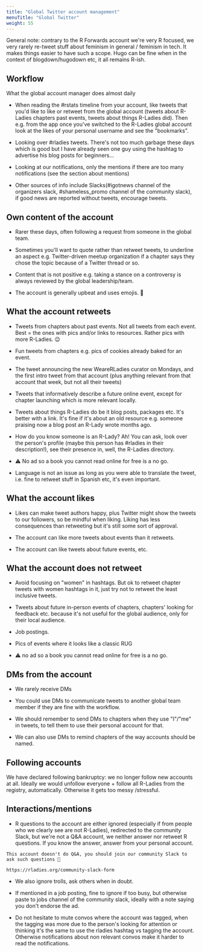 ```yaml
---
title: "Global Twitter account management"
menuTitle: "Global Twitter"
weight: 55
---
```


General note: contrary to the R Forwards account we're very R focused,
we very rarely re-tweet stuff about feminism in general / feminism in
tech. It makes things easier to have such a scope. Hugo
can be fine when in the context of blogdown/hugodown etc, it all remains R-ish.

## Workflow

What the global account manager does almost daily

-   When reading the \#rstats timeline from your account, like tweets
    that you'd like to like or retweet from the global account (tweets
    about R-Ladies chapters past events, tweets about things R-Ladies
    did). Then e.g. from the app once you've switched to the R-Ladies global
    account look at the likes of your personal username and see the
    "bookmarks".

-   Looking over \#rladies tweets. There's not too much garbage these
    days which is good but I have already seen one guy using the hashtag
    to advertise his blog posts for beginners...

-   Looking at our notifications, only the mentions if there are too
    many notifications (see the section about mentions)

-   Other sources of info include Slacks(\#igotnews channel of the organizers slack,
    \#shameless_promo channel of the community slack), if good news are reported
    without tweets, encourage tweets.

## Own content of the account

-   Rarer these days, often following a request from someone in the
    global team.

-   Sometimes you'll want to quote rather than retweet tweets, to underline an aspect
    e.g. Twitter-driven meetup organization if a chapter says they
    chose the topic because of a Twitter thread or so.

-   Content that is not positive e.g. taking a stance on a controversy
    is always reviewed by the global leadership/team.

-   The account is generally upbeat and uses emojis. :tada:

## What the account retweets

-   Tweets from chapters about past events. Not all tweets from each
    event. Best = the ones with pics and/or links to resources. Rather
    pics with more R-Ladies. :wink:

-   Fun tweets from chapters e.g. pics of cookies already baked for an
    event.

-   The tweet announcing the new WeareRLadies curator on Mondays, and
    the first intro tweet from that account (plus anything relevant
    from that account that week, but not all their tweets)
    
-   Tweets that informatively describe a future online event, except for chapter launching 
    which is more relevant locally.

-   Tweets about things R-Ladies do be it blog posts, packages etc. It's
    better with a link. It's fine if it's about an old resource e.g.
    someone praising now a blog post an R-Lady wrote months ago.

-   How do you know someone is an R-Lady? Ah! You can ask, look over the person's profile (maybe this person has \#rladies in their description!), 
see their presence in, well, the R-Ladies directory.

-   :warning: No ad so a book you cannot read online for free is a no go.

-   Language is not an issue as long as you were able to translate the
    tweet, i.e. fine to retweet stuff in Spanish etc, it's
    even important.

## What the account likes

-   Likes can make tweet authors happy, plus Twitter might show the
    tweets to our followers, so be mindful when liking. Liking has
    less consequences than retweeting but it's still some sort of
    approval.

-   The account can like more tweets about events than it retweets.

-   The account can like tweets about future events, etc.

## What the account does **not** retweet

-   Avoid focusing on "women" in hashtags. But ok to retweet chapter
    tweets with women hashtags in it, just try not to retweet the
    least inclusive tweets.

-   Tweets about future in-person events of chapters, chapters' looking for
    feedback etc. because it's not useful for the global audience,
    only for their local audience.

-   Job postings.

-   Pics of events where it looks like a classic RUG

-   :warning: no ad so a book you cannot read online for free is a no go.

## DMs from the account

-   We rarely receive DMs

-   You could use DMs to communicate tweets to another global team member if they
    are fine with the workflow.

-   We should remember to send DMs to chapters when they use "I"/"me" in
    tweets, to tell them to use their personal account for that.

-   We can also use DMs to remind chapters of the way accounts should be
    named.

## Following accounts

We have declared following bankruptcy: we no longer follow new accounts at all. 
Ideally we would unfollow
everyone + follow all R-Ladies from the registry, automatically.
Otherwise it gets too messy /stressful.

## Interactions/mentions

-   R questions to the account are either ignored (especially if from
    people who we clearly see are not R-Ladies), redirected to the
    community Slack, but we're not a Q&A account, we neither answer
    nor retweet R questions. If you know the answer, answer from your
    personal account.
    
```
This account doesn't do Q&A, you should join our community Slack to ask such questions 🙂

https://rladies.org/community-slack-form
```
    

-   We also ignore trolls, ask others when in doubt.

-   If mentioned in a job posting, fine to ignore if too busy, but otherwise paste to jobs channel of the
    community slack, ideally with a note saying you don't endorse the ad.

-   Do not hesitate to mute convos where the account was tagged, when
    the tagging was more due to the person's looking for attention or
    thinking it's the same to use the rladies hashtag vs tagging the
    account. Otherwise notifications about non relevant convos make it
    harder to read the notifications.
